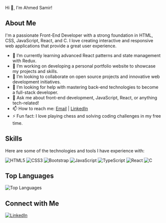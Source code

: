 Hi 👋, I'm Ahmed Samir!

## About Me


I'm a passionate Front-End Developer with a strong foundation in HTML, CSS, JavaScript, React, and C. I love creating interactive and responsive web applications that provide a great user experience.

- 🌱 I’m currently learning advanced React patterns and state management with Redux.
- 🔭 I’m working on developing a personal portfolio website to showcase my projects and skills. 
- 👯 I’m looking to collaborate on open source projects and innovative web development initiatives.
- 🤔 I’m looking for help with mastering back-end technologies to become a full-stack developer.
- 💬 Ask me about front-end development, JavaScript, React, or anything tech-related!
- 📫 How to reach me: [Email](mailto:ahmed.samir.1798@gmail.com) | [LinkedIn](https://www.linkedin.com/in/ahmed-samir-777a22274/)
- ⚡ Fun fact: I love playing chess and solving coding challenges in my free time.

## Skills

Here are some of the technologies and tools I have experience with:

![HTML5](https://img.shields.io/badge/HTML5-E34F26?style=for-the-badge&logo=html5&logoColor=white)
![CSS3](https://img.shields.io/badge/CSS3-1572B6?style=for-the-badge&logo=css3&logoColor=white)
![Bootstrap](https://img.shields.io/badge/Bootstrap-563D7C?style=for-the-badge&logo=bootstrap&logoColor=white)
![JavaScript](https://img.shields.io/badge/JavaScript-F7DF1E?style=for-the-badge&logo=javascript&logoColor=black)
![TypeScript](https://img.shields.io/badge/TypeScript-007ACC?style=for-the-badge&logo=typescript&logoColor=white)
![React](https://img.shields.io/badge/React-20232A?style=for-the-badge&logo=react&logoColor=61DAFB)
![C](https://img.shields.io/badge/C-A8B9CC?style=for-the-badge&logo=c&logoColor=white)


## Top Languages

![Top Languages](https://github-readme-stats.vercel.app/api/top-langs/?username=AhmedSamir193&layout=compact&theme=radical)

## Connect with Me

[![LinkedIn](https://img.shields.io/badge/LinkedIn-blue?style=flat-square&logo=linkedin&labelColor=blue)](https://www.linkedin.com/in/ahmed-samir-777a22274/)
